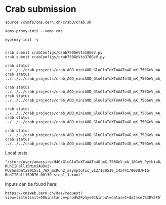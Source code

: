 Crab submission
====

    source /cvmfs/cms.cern.ch/crab3/crab.sh

    voms-proxy-init --voms cms

    myproxy-init -v
     
     
    crab submit crabConfigs/crab750GeVto10GeV.py
    crab submit crabConfigs/crab750GeVto370GeV.py
    
    crab status ../../../crab_projects/crab_AOD_miniAOD_GluGluToXToAATo4G_mX_750GeV_mA_10GeV_13TeV_Pythia8/
    crab status ../../../crab_projects/crab_AOD_miniAOD_GluGluToXToAATo4G_mX_750GeV_mA_370GeV_13TeV_Pythia8/
    
    crab status ../../../crab_projects/crab_AOD_miniAOD_GluGluToXToAATo4G_mX_750GeV_mA_10GeV_13TeV_Pythia8_bis/
    crab status ../../../crab_projects/crab_AOD_miniAOD_GluGluToXToAATo4G_mX_750GeV_mA_370GeV_13TeV_Pythia8_bis/
    
    crab status ../../../crab_projects/crab_AOD_miniAOD_GluGluToXToAATo4G_mX_750GeV_mA_10GeV_13TeV_Pythia8_tris/
    crab status ../../../crab_projects/crab_AOD_miniAOD_GluGluToXToAATo4G_mX_750GeV_mA_370GeV_13TeV_Pythia8_tris/

    crab status ../../../crab_projects/crab_AOD_miniAOD_GluGluToXToAATo4G_mX_750GeV_mA_10GeV_13TeV_Pythia8_tris_FIX_2/
    crab status ../../../crab_projects/crab_AOD_miniAOD_GluGluToXToAATo4G_mX_750GeV_mA_370GeV_13TeV_Pythia8_tris_FIX_2/
    
Local tests:

    "/store/user/amassiro/H4G/GluGluToXToAATo4G_mX_750GeV_mA_10GeV_Pythia8/DR-RunIIFall15MiniAODv2-PU25nsData2015v1_76X_mcRun2_asymptotic_v12/160519_145441/0000/HIG-RunIIFall15DR76-00139_step1_1.root"

 
Inputs can be found here:

    https://cmsweb.cern.ch/das/request?view=list&limit=50&instance=prod%2Fphys03&input=dataset+dataset%3D%2FGluGluToXToAATo4G_mX_750GeV_mA_*GeV_Pythia8_FIX_2%2Famassiro*%2F*+status%3D*
